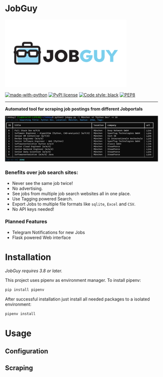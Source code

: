 # JobGuy
<img src="logo/jobguy.png" alt="JobGuy Banner" width=400/><br/>

[![made-with-python](https://img.shields.io/badge/Made%20with-Python-1f425f.svg)](https://www.python.org/)
[![PyPI license](https://img.shields.io/pypi/l/ansicolortags.svg)](https://pypi.python.org/pypi/ansicolortags/)
[![Code style: black](https://img.shields.io/badge/code%20style-black-000000.svg)](https://github.com/psf/black)
[![PEP8](https://img.shields.io/badge/code%20style-pep8-orange.svg)](https://www.python.org/dev/peps/pep-0008/)
<hr>

**Automated tool for scraping job postings from different Jobportals**

<img src="logo/sample.png" alt="JobGuy Banner" width=900/><br/>

### Benefits over job search sites:

* Never see the same job twice!
* No advertising.
* See jobs from multiple job search websites all in one place.
* Use Tagging powered Search.
* Export Jobs to multiple file formats like `sqlite`, `Excel` and `CSV`.
* No API keys needed!

### Planned Features 
* Telegram Notifications for new Jobs
* Flask powered Web interface

# Installation
_JobGuy requires 3.8 or later._

This project uses pipenv as environment manager. To install pipenv:

```markdown
pip install pipenv
```
After successful installation just install all needed packages to a isolated environment:

```markdown
pipenv install
```

# Usage

## Configuration

## Scraping

